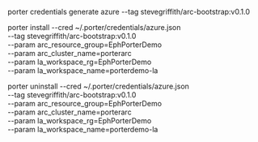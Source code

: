 porter credentials generate azure --tag stevegriffith/arc-bootstrap:v0.1.0

porter install --cred ~/.porter/credentials/azure.json \
  --tag stevegriffith/arc-bootstrap:v0.1.0 \
  --param arc_resource_group=EphPorterDemo \
  --param arc_cluster_name=porterarc \
  --param la_workspace_rg=EphPorterDemo \
  --param la_workspace_name=porterdemo-la 


porter uninstall --cred ~/.porter/credentials/azure.json \
  --tag stevegriffith/arc-bootstrap:v0.1.0 \
  --param arc_resource_group=EphPorterDemo \
  --param arc_cluster_name=porterarc \
  --param la_workspace_rg=EphPorterDemo \
  --param la_workspace_name=porterdemo-la 